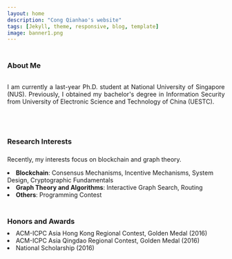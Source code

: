```yaml
---
layout: home
description: "Cong Qianhao's website"
tags: [Jekyll, theme, responsive, blog, template]
image: banner1.png
---
```

<h3 style="margin-bottom:0px;padding-top:20px;">About Me</h3> <br>

<p align="justify">I am currently a last-year Ph.D. student at National University of Singapore (NUS). Previously, I obtained my bachelor's degree in Information Security from University of Electronic Science and Technology of China (UESTC). </p>
<br />


<h3 style="margin-bottom:-8px;padding-top:20px;">Research Interests</h3> <br>
<p align="justify">Recently, my interests focus on blockchain and graph theory.
</p>
<li>	    
<b>Blockchain</b>:  Consensus Mechanisms, Incentive Mechanisms, System Design, Cryptographic Fundamentals
</li>
<li>	    
<b>Graph Theory and Algorithms</b>:  Interactive Graph Search, Routing
</li>
<li>	    
<b>Others</b>:  Programming Contest
</li>

<h3 style="margin-bottom:-8px;padding-top:20px;">Honors and Awards</h3> <br>
<li>	    
ACM-ICPC Asia Hong Kong Regional Contest, Golden Medal (2016)
</li>
<li>	    
ACM-ICPC Asia Qingdao Regional Contest, Golden Medal (2016)
</li>
<li>	    
National Scholarship (2016)
</li>

<br>
<br>
<br>
